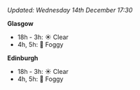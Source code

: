 *Updated: Wednesday 14th December 17:30*

**Glasgow**

* 18h - 3h: :sunny: Clear
* 4h, 5h: :foggy: Foggy

**Edinburgh**

* 18h - 3h: :sunny: Clear
* 4h, 5h: :foggy: Foggy

